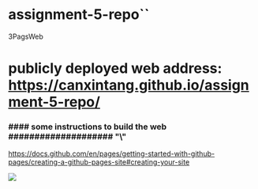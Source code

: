 # assignment-5-repo``

3PagsWeb

# publicly deployed web address: https://canxintang.github.io/assignment-5-repo/

### \####   some instructions to build the web    \####################   "\\"

https://docs.github.com/en/pages/getting-started-with-github-pages/creating-a-github-pages-site#creating-your-site

![](file:///K:/Hub_PC/Git_Repositories/WebApp/assignment-5-repo/resources/for-ReadMe.md-.png)


